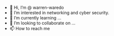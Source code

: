 - 👋 Hi, I’m @ warren-waredo
- 👀 I’m interested in networking and cyber security.
- 🌱 I’m currently learning ...
- 💞️ I’m looking to collaborate on ...
- 📫 How to reach me 

<!---
AKG223/AKG223 is a ✨ special ✨ repository because its `README.md` (this file) appears on your GitHub profile.
You can click the Preview link to take a look at your changes.
--->
